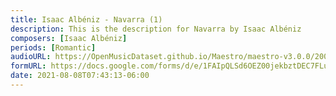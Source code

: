 ```yaml
---
title: Isaac Albéniz - Navarra (1)
description: This is the description for Navarra by Isaac Albéniz
composers: [Isaac Albéniz]
periods: [Romantic]
audioURL: https://OpenMusicDataset.github.io/Maestro/maestro-v3.0.0/2009/MIDI-Unprocessed_03_R1_2009_03-08_ORIG_MID--AUDIO_03_R1_2009_03_R1_2009_08_WAV.midi
formURL: https://docs.google.com/forms/d/e/1FAIpQLSd6OEZ00jekbztDEC7FLuICkO7ZmaEX9V_KC4aC702e7ppQaQ/viewform
date: 2021-08-08T07:43:13-06:00
---
```

